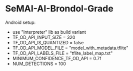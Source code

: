 # SeMAI-AI-Brondol-Grade

Android setup:
* use "Interpreter" lib as build variant
* TF_OD_API_INPUT_SIZE = 320
* TF_OD_API_IS_QUANTIZED = false
* TF_OD_API_MODEL_FILE = "model_with_metadata.tflite"
* TF_OD_API_LABELS_FILE = "tflite_label_map.txt"
* MINIMUM_CONFIDENCE_TF_OD_API = 0.7f
* NUM_DETECTIONS = 100

